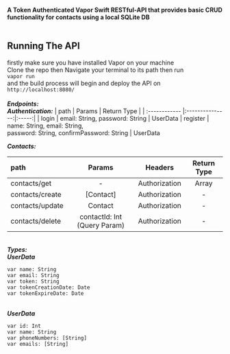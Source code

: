 **A Token Authenticated Vapor Swift RESTful-API that provides basic CRUD functionality for contacts using a local SQLite DB** <br/> <br/>
## Running The API <br/>
firstly make sure you have installed Vapor on your machine <br/>
Clone the repo then Navigate your terminal to its path then run <br/> 
``` vapor run ``` <br/>
and the build process will begin and deploy the API on <br/>
``` http://localhost:8080/ ``` <br/> <br/>
***Endpoints:*** <br/>
***Authentication:***
| path  | Params  | Return Type |
| :------------ |:---------------:|:-----:|
| login | email: String, password: String | UserData
| register | name: String, email: String, <br/> password: String, confirmPassword: String | UserData
<br/>

***Contacts:*** <br/>

| path | Params | Headers | Return Type |
| :--- | :---: | :---: | :---: |
| contacts/get | - | Authorization | Array<Contact>
| contacts/create | [Contact] | Authorization | -
| contacts/update | Contact | Authorization | -
| contacts/delete | contactId: Int (Query Param) | Authorization | -
    
<br/>***Types:*** <br/>
***UserData*** <br/>
```
var name: String
var email: String
var token: String
var tokenCreationDate: Date
var tokenExpireDate: Date
```
<br/>***UserData*** <br/>
```
var id: Int
var name: String
var phoneNumbers: [String]
var emails: [String]
```
